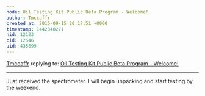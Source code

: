 ```yaml
---
node: Oil Testing Kit Public Beta Program - Welcome!
author: Tmccaffr
created_at: 2015-09-15 20:17:51 +0000
timestamp: 1442348271
nid: 12123
cid: 12546
uid: 435699
---
```




[Tmccaffr](../profile/Tmccaffr) replying to: [Oil Testing Kit Public Beta Program - Welcome!](../notes/ygzstc/08-05-2015/oil-testing-kit-public-beta-program-announcing-participants)

----
Just received the spectrometer. I will begin unpacking and start testing by the weekend.